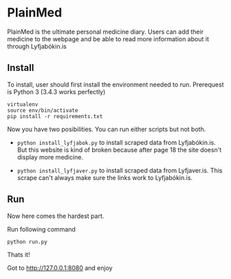 # PlainMed
PlainMed is the ultimate personal medicine diary. 
Users can add their medicine to the webpage and be able to 
read more information about it through Lyfjabókin.is

## Install
To install, user should first install the environment needed to run.
Prerequest is Python 3 (3.4.3 works perfectly)

```
virtualenv
source env/bin/activate
pip install -r requirements.txt
```

Now you have two posibilities. You can run either scripts but not both.
  * ``python install_lyfjabok.py``
    to install scraped data from Lyfjabókin.is.
    But this website is kind of broken because after page 18 the site doesn't
    display more medicine.

  * ``python install_lyfjaver.py``
    to install scraped data from Lyfjaver.is.
    This scrape can't always make sure the links work to Lyfjabókin.is.

## Run
Now here comes the hardest part.

Run following command
```
python run.py
```

Thats it!


Got to http://127.0.0.1:8080 and enjoy
